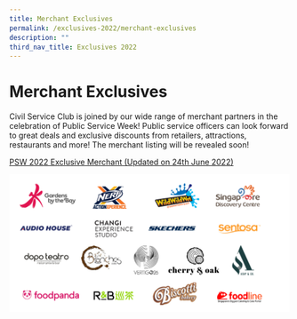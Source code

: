 ```yaml
---
title: Merchant Exclusives
permalink: /exclusives-2022/merchant-exclusives
description: ""
third_nav_title: Exclusives 2022
---
```

# Merchant Exclusives

Civil Service Club is joined by our wide range of merchant partners in the celebration of Public Service Week! Public service officers can look forward to great deals and exclusive discounts from retailers, attractions, restaurants and more! The merchant listing will be revealed soon! 

[PSW 2022 Exclusive Merchant (Updated on 24th June 2022)](/files/PSW%20Exclusive%20Merchant%20List_240622.pdf)

![](/images/PSW_Merchant_list_updated.png)